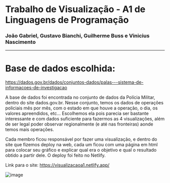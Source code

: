 # Trabalho de Visualização - A1 de Linguagens de Programação
### João Gabriel, Gustavo Bianchi, Guilherme Buss e Vinicius Nascimento

---

# Base de dados escolhida:
https://dados.gov.br/dados/conjuntos-dados/palas---sistema-de-informacoes-de-investigacao

A base de dados foi encontrada no conjunto de dados da Polícia Militar, dentro do site dados.gov.br. Nesse conjunto, temos os dados de operações policiais mês por mês, com o estado em que houve a operação, o dia, os valores apreendidos, etc... Escolhemos ela pois parecia ser bastante interessante e com dados suficiente para fazermos as 4 visualizações, além de ser legal poder observar regionalmente (e até nas fronteiras) aonde temos mais operações.

Cada membro ficou responsável por fazer uma visualização, e dentro do site que fizemos deploy na web, cada um ficou com uma página em html para colocar seu gráfico e explicar qual era o objetivo e qual o resultado obtido a partir dele. O deploy foi feito no Netlify.

Link para o site: https://visualizacaoa1.netlify.app/

![image](https://github.com/jgabrielsg/Visualizacao-A1/assets/126505004/99edfce9-1943-46e6-9dad-0f49d25a0acd)

